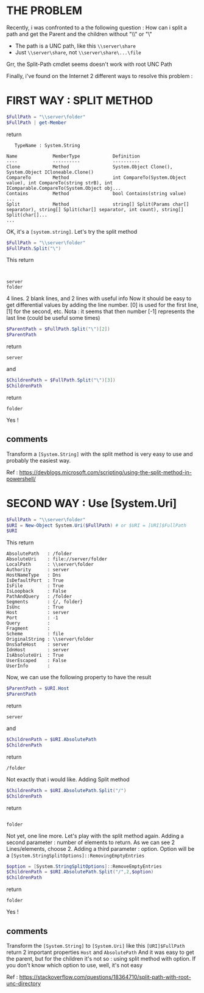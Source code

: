 ﻿# THE PROBLEM
Recently, i was confronted to a the following question : How can i split a path and get the Parent and the children without "\\\\" or "\\\"
- The path is a UNC path, like this ````\\server\share````
- Just ````\\server\share````, not ````\\server\share\...\file````

Grr, the Split-Path cmdlet seems doesn't work with root UNC Path

Finally, i've found on the Internet 2 different ways to resolve this problem :

# FIRST WAY : SPLIT METHOD
````powershell
$FullPath = "\\server\folder"
$FullPath | get-Member
````
return
````
   TypeName : System.String

Name             MemberType            Definition
----             ----------            ----------
Clone            Method                System.Object Clone(), System.Object ICloneable.Clone()
CompareTo        Method                int CompareTo(System.Object value), int CompareTo(string strB), int IComparable.CompareTo(System.Object obj...
Contains         Method                bool Contains(string value)
...
Split            Method                string[] Split(Params char[] separator), string[] Split(char[] separator, int count), string[] Split(char[]...
...
````
OK, it's a ````[system.string]````. Let's try the split method
````powershell
$FullPath = "\\server\folder"
$FullPath.Split("\")
````
This return
````


server
folder
````
4 lines. 2 blank lines, and 2 lines with useful info
Now it should be easy to get differential values by adding the line number.
[0] is used for the first line,
[1] for the second, etc.
Nota : it seems that then number [-1] represents the last line (could be useful some times)
````powershell
$ParentPath = $FullPath.Split("\")[2])
$ParentPath
````
return
````
server
````
and
````powershell
$ChildrenPath = $FullPath.Split("\")[3])
$ChildrenPath
````
return
````
folder
````
Yes !

## comments
Transform a ````[System.String]```` with the split method is very easy to use and probably the easiest way.

Ref : https://devblogs.microsoft.com/scripting/using-the-split-method-in-powershell/

# SECOND WAY : Use [System.Uri]

````powershell
$FullPath = "\\server\folder"
$URI = New-Object System.Uri($FullPath) # or $URI = [URI]$FullPath
$URI
````
This return
````
AbsolutePath   : /folder
AbsoluteUri    : file://server/folder
LocalPath      : \\server\folder
Authority      : server
HostNameType   : Dns
IsDefaultPort  : True
IsFile         : True
IsLoopback     : False
PathAndQuery   : /folder
Segments       : {/, folder}
IsUnc          : True
Host           : server
Port           : -1
Query          :
Fragment       :
Scheme         : file
OriginalString : \\server\folder
DnsSafeHost    : server
IdnHost        : server
IsAbsoluteUri  : True
UserEscaped    : False
UserInfo       :
````
Now, we can use the following property to have the result
````powershell
$ParentPath = $URI.Host
$ParentPath
````
return
````
server
````
and
````powershell
$ChildrenPath = $URI.AbsolutePath
$ChildrenPath
````
return
````
/folder
````
Not exactly that i would like. Adding Split method

````powershell
$ChildrenPath = $URI.AbsolutePath.Split("/")
$ChildrenPath
````
return
````

folder
````
Not yet, one line more.
Let's play with the split method again.
Adding a second parameter : number of elements to return. As we can see 2 Lines/elements, choose 2.
Adding a third parameter : option. Option will be a ````[System.StringSplitOptions]::RemovingEmptyEntries````
````powershell
$option = [System.StringSplitOptions]::RemoveEmptyEntries
$ChildrenPath = $URI.AbsolutePath.Split("/",2,$option)
$ChildrenPath
````
return
````
folder
````
Yes !

## comments
Transform the ````[System.String]```` to ````[System.Uri]```` like this ```` [URI]$FullPath ```` return 2 important properties ````Host```` and ````AbsolutePath````
And it was easy to get the parent, but for the children it's not so : using split method with option.
If you don't know which option to use, well, it's not easy

Ref : https://stackoverflow.com/questions/18364710/split-path-with-root-unc-directory
